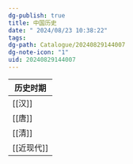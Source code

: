 ```yaml
---
dg-publish: true
title: 中国历史
date: " 2024/08/23 10:38:22"
tags: 
dg-path: Catalogue/20240829144007
dg-note-icon: "1"
uid: 20240829144007
---
```


| 历史时期    |
| ------- |
| [[汉]]   |
| [[唐]]   |
| [[清]]   |
| [[近现代]] |




